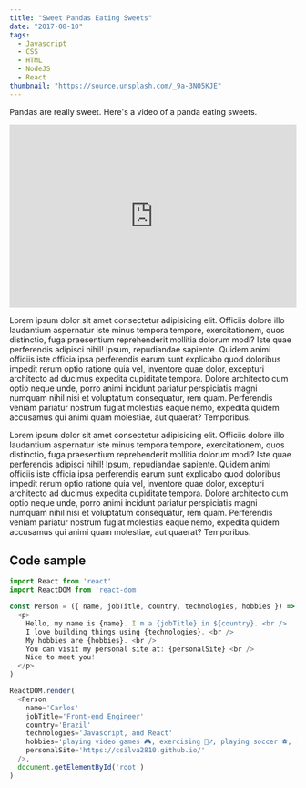 ```yaml
---
title: "Sweet Pandas Eating Sweets"
date: "2017-08-10"
tags: 
  - Javascript
  - CSS
  - HTML
  - NodeJS
  - React
thumbnail: "https://source.unsplash.com/_9a-3NO5KJE"
---
```


Pandas are really sweet.
Here's a video of a panda eating sweets.

<iframe width="100%" height="320" src="https://www.youtube.com/embed/4n0xNbfJLR8" frameborder="0" allowfullscreen></iframe>

Lorem ipsum dolor sit amet consectetur adipisicing elit. Officiis dolore illo laudantium aspernatur iste minus tempora tempore, exercitationem, quos distinctio, fuga praesentium reprehenderit mollitia dolorum modi? Iste quae perferendis adipisci nihil! Ipsum, repudiandae sapiente. Quidem animi officiis iste officia ipsa perferendis earum sunt explicabo quod doloribus impedit rerum optio ratione quia vel, inventore quae dolor, excepturi architecto ad ducimus expedita cupiditate tempora. Dolore architecto cum optio neque unde, porro animi incidunt pariatur perspiciatis magni numquam nihil nisi et voluptatum consequatur, rem quam. Perferendis veniam pariatur nostrum fugiat molestias eaque nemo, expedita quidem accusamus qui animi quam molestiae, aut quaerat? Temporibus.

Lorem ipsum dolor sit amet consectetur adipisicing elit. Officiis dolore illo laudantium aspernatur iste minus tempora tempore, exercitationem, quos distinctio, fuga praesentium reprehenderit mollitia dolorum modi? Iste quae perferendis adipisci nihil! Ipsum, repudiandae sapiente. Quidem animi officiis iste officia ipsa perferendis earum sunt explicabo quod doloribus impedit rerum optio ratione quia vel, inventore quae dolor, excepturi architecto ad ducimus expedita cupiditate tempora. Dolore architecto cum optio neque unde, porro animi incidunt pariatur perspiciatis magni numquam nihil nisi et voluptatum consequatur, rem quam. Perferendis veniam pariatur nostrum fugiat molestias eaque nemo, expedita quidem accusamus qui animi quam molestiae, aut quaerat? Temporibus.

## Code sample

```javascript
import React from 'react'
import ReactDOM from 'react-dom'

const Person = ({ name, jobTitle, country, technologies, hobbies }) => (
  <p>
    Hello, my name is {name}. I'm a {jobTitle} in ${country}. <br />
    I love building things using {technologies}. <br />
    My hobbies are {hobbies}. <br />
    You can visit my personal site at: {personalSite} <br />
    Nice to meet you!
  </p>
)

ReactDOM.render(
  <Person
    name='Carlos'
    jobTitle='Front-end Engineer'
    country='Brazil'
    technologies='Javascript, and React'
    hobbies='playing video games 🎮, exercising 🏃‍♂️, playing soccer ⚽️, and playing the guitar 🎸'
    personalSite='https://csilva2810.github.io/'
  />,
  document.getElementById('root')
)
```

<br />
<br />
<br />
